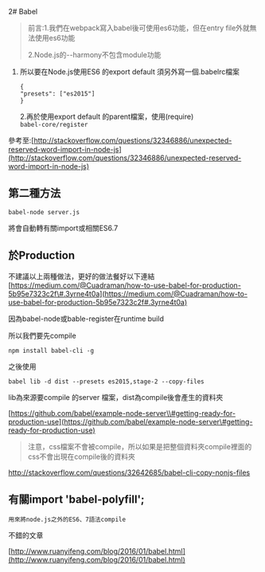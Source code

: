 2# Babel

> 前言:1.我們在webpack寫入babel後可使用es6功能，但在entry file外就無法使用es6功能
>
> 2.Node.js的--harmony不包含module功能

1. 所以要在Node.js使用ES6 的export default 須另外寫一個.babelrc檔案

   ```
   {
   "presets": ["es2015"]
   }
   ```

   2.再於使用export default 的parent檔案，使用\(require\)  
   `babel-core/register`


參考至:[http://stackoverflow.com/questions/32346886/unexpected-reserved-word-import-in-node-js](http://stackoverflow.com/questions/32346886/unexpected-reserved-word-import-in-node-js)

## 第二種方法

```
babel-node server.js
```

將會自動轉有關import或相關ES6.7

## 於Production

不建議以上兩種做法，更好的做法餐好以下連結  
[https://medium.com/@Cuadraman/how-to-use-babel-for-production-5b95e7323c2f\#.3yrne4t0a](https://medium.com/@Cuadraman/how-to-use-babel-for-production-5b95e7323c2f#.3yrne4t0a)

因為babel-node或bable-register在runtime build

所以我們要先compile

```
npm install babel-cli -g
```

之後使用

```
babel lib -d dist --presets es2015,stage-2 --copy-files
```

lib為來源要compile  的server 檔案，dist為compile後會產生的資料夾

[https://github.com/babel/example-node-server\\#getting-ready-for-production-use](https://github.com/babel/example-node-server\#getting-ready-for-production-use)

>注意，css檔案不會被compile，所以如果是把整個資料夾compile裡面的css不會出現在compile後的資料夾

http://stackoverflow.com/questions/32642685/babel-cli-copy-nonjs-files



## 有關import 'babel-polyfill';

```
用來將node.js之外的ES6、7語法compile
```

不錯的文章

[http://www.ruanyifeng.com/blog/2016/01/babel.html](http://www.ruanyifeng.com/blog/2016/01/babel.html)

